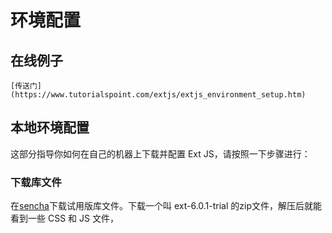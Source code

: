 # 环境配置
## 在线例子
    [传送门](https://www.tutorialspoint.com/extjs/extjs_environment_setup.htm)
## 本地环境配置
这部分指导你如何在自己的机器上下载并配置 Ext JS，请按照一下步骤进行：
### 下载库文件
在[sencha](https://www.sencha.com)下载试用版库文件。下载一个叫 ext-6.0.1-trial 的zip文件，解压后就能看到一些 CSS 和 JS 文件，

